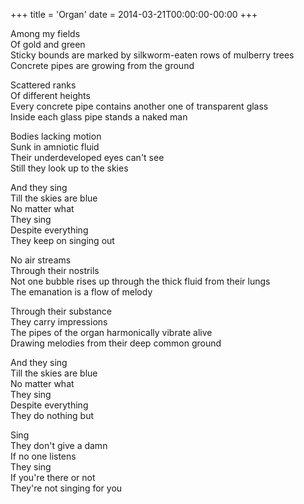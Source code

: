 +++
title = 'Organ'
date = 2014-03-21T00:00:00-00:00
+++

Among my fields\
Of gold and green\
Sticky bounds are marked by silkworm-eaten rows of mulberry trees\
Concrete pipes are growing from the ground

Scattered ranks\
Of different heights\
Every concrete pipe contains another one of transparent glass\
Inside each glass pipe stands a naked man

Bodies lacking motion\
Sunk in amniotic fluid\
Their underdeveloped eyes can't see\
Still they look up to the skies

And they sing\
Till the skies are blue\
No matter what\
They sing\
Despite everything\
They keep on singing out

No air streams\
Through their nostrils\
Not one bubble rises up through the thick fluid from their lungs\
The emanation is a flow of melody

Through their substance\
They carry impressions\
The pipes of the organ harmonically vibrate alive\
Drawing melodies from their deep common ground

And they sing\
Till the skies are blue\
No matter what\
They sing\
Despite everything\
They do nothing but

Sing\
They don't give a damn\
If no one listens\
They sing\
If you're there or not\
They're not singing for you

